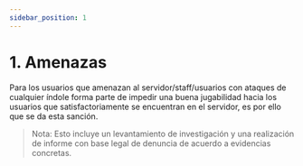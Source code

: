 ```yaml
---
sidebar_position: 1
---
```


# 1. Amenazas

Para los usuarios que amenazan al servidor/staff/usuarios con ataques de cualquier índole forma parte de impedir una buena jugabilidad hacia los usuarios que satisfactoriamente se encuentran en el servidor, es por ello que se da esta sanción. 

> Nota: Esto incluye un levantamiento de investigación y una realización de informe con base legal de denuncia de acuerdo a evidencias concretas.



